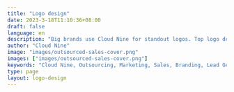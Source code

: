 ```yaml
---
title: "Logo design"
date: 2023-3-18T11:10:36+08:00
draft: false
language: en
description: "Big brands use Cloud Nine for standout logos. Top logo design and brand design services in UK, USA & Australia."
author: "Cloud Nine"
image: "images/outsourced-sales-cover.png"
images: ["images/outsourced-sales-cover.png"]
keywords: "Cloud Nine, Outsourcing, Marketing, Sales, Branding, Lead Generation"
type: page
layout: logo-design
---
```

